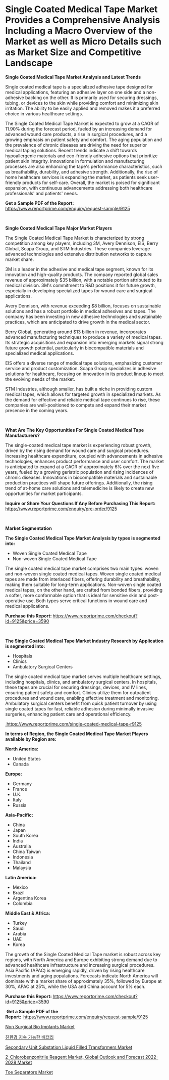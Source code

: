 <p><h1>Single Coated Medical Tape Market Provides a Comprehensive Analysis Including a Macro Overview of the Market as well as Micro Details such as Market Size and Competitive Landscape</h1></p><p><strong>Single Coated Medical Tape Market Analysis and Latest Trends</strong></p>
<p><p>Single coated medical tape is a specialized adhesive tape designed for medical applications, featuring an adhesive layer on one side and a non-adhesive backing on the other. It is primarily used for securing dressings, tubing, or devices to the skin while providing comfort and minimizing skin irritation. The ability to be easily applied and removed makes it a preferred choice in various healthcare settings.</p><p>The Single Coated Medical Tape Market is expected to grow at a CAGR of 11.90% during the forecast period, fueled by an increasing demand for advanced wound care products, a rise in surgical procedures, and a growing emphasis on patient safety and comfort. The aging population and the prevalence of chronic diseases are driving the need for superior medical taping solutions. Recent trends indicate a shift towards hypoallergenic materials and eco-friendly adhesive options that prioritize patient skin integrity. Innovations in formulation and manufacturing processes are also enhancing the tape's performance characteristics, such as breathability, durability, and adhesive strength. Additionally, the rise of home healthcare services is expanding the market, as patients seek user-friendly products for self-care. Overall, the market is poised for significant expansion, with continuous advancements addressing both healthcare professionals' and patients' needs.</p></p>
<p><strong>Get a Sample PDF of the Report:&nbsp;</strong> <a href="https://www.reportprime.com/enquiry/request-sample/9125">https://www.reportprime.com/enquiry/request-sample/9125</a></p>
<p>&nbsp;</p>
<p><strong>Single Coated Medical Tape Major Market Players</strong></p>
<p><p>The Single Coated Medical Tape Market is characterized by strong competition among key players, including 3M, Avery Dennison, EIS, Berry Global, Scapa Group, and STM Industries. These companies leverage advanced technologies and extensive distribution networks to capture market share.</p><p>3M is a leader in the adhesive and medical tape segment, known for its innovation and high-quality products. The company reported global sales revenue of approximately $35 billion, with a notable portion attributed to its medical division. 3M's commitment to R&D positions it for future growth, especially in developing specialized tapes for wound care and surgical applications.</p><p>Avery Dennison, with revenue exceeding $8 billion, focuses on sustainable solutions and has a robust portfolio in medical adhesives and tapes. The company has been investing in new adhesive technologies and sustainable practices, which are anticipated to drive growth in the medical sector.</p><p>Berry Global, generating around $13 billion in revenue, incorporates advanced manufacturing techniques to produce a variety of medical tapes. Its strategic acquisitions and expansion into emerging markets signal strong future growth potential, particularly in biocompatible materials and specialized medical applications.</p><p>EIS offers a diverse range of medical tape solutions, emphasizing customer service and product customization. Scapa Group specializes in adhesive solutions for healthcare, focusing on innovation in its product lineup to meet the evolving needs of the market.</p><p>STM Industries, although smaller, has built a niche in providing custom medical tapes, which allows for targeted growth in specialized markets. As the demand for effective and reliable medical tape continues to rise, these companies are well-positioned to compete and expand their market presence in the coming years.</p></p>
<p>&nbsp;</p>
<p><strong>What Are The Key Opportunities For Single Coated Medical Tape Manufacturers?</strong></p>
<p><p>The single-coated medical tape market is experiencing robust growth, driven by the rising demand for wound care and surgical procedures. Increasing healthcare expenditure, coupled with advancements in adhesive technologies, enhances product performance and user comfort. The market is anticipated to expand at a CAGR of approximately 6% over the next five years, fueled by a growing geriatric population and rising incidences of chronic diseases. Innovations in biocompatible materials and sustainable production practices will shape future offerings. Additionally, the rising trend of at-home care solutions and telemedicine is likely to create new opportunities for market participants.</p></p>
<p><strong>Inquire or Share Your Questions If Any Before Purchasing This Report:</strong> <a href="https://www.reportprime.com/enquiry/pre-order/9125">https://www.reportprime.com/enquiry/pre-order/9125</a></p>
<p>&nbsp;</p>
<p><strong>Market Segmentation</strong></p>
<p><strong>The Single Coated Medical Tape Market Analysis by types is segmented into:</strong></p>
<p><ul><li>Woven Single Coated Medical Tape</li><li>Non-woven Single Coated Medical Tape</li></ul></p>
<p><p>The single coated medical tape market comprises two main types: woven and non-woven single coated medical tapes. Woven single coated medical tapes are made from interlaced fibers, offering durability and breathability, making them suitable for long-term applications. Non-woven single coated medical tapes, on the other hand, are crafted from bonded fibers, providing a softer, more conformable option that is ideal for sensitive skin and post-operative use. Both types serve critical functions in wound care and medical applications.</p></p>
<p><strong>Purchase this Report:&nbsp;</strong><a href="https://www.reportprime.com/checkout?id=9125&price=3590">https://www.reportprime.com/checkout?id=9125&price=3590</a></p>
<p>&nbsp;</p>
<p><strong>The Single Coated Medical Tape Market Industry Research by Application is segmented into:</strong></p>
<p><ul><li>Hospitals</li><li>Clinics</li><li>Ambulatory Surgical Centers</li></ul></p>
<p><p>The single coated medical tape market serves multiple healthcare settings, including hospitals, clinics, and ambulatory surgical centers. In hospitals, these tapes are crucial for securing dressings, devices, and IV lines, ensuring patient safety and comfort. Clinics utilize them for outpatient procedures and wound care, enabling effective treatment and monitoring. Ambulatory surgical centers benefit from quick patient turnover by using single coated tapes for fast, reliable adhesion during minimally invasive surgeries, enhancing patient care and operational efficiency.</p></p>
<p><a href="https://www.reportprime.com/single-coated-medical-tape-r9125">&nbsp;https://www.reportprime.com/single-coated-medical-tape-r9125</a></p>
<p><strong>In terms of Region, the Single Coated Medical Tape Market Players available by Region are:</strong></p>
<p>
    <p> <strong> North America: </strong>
        <ul>
            <li>United States</li>
            <li>Canada</li>
        </ul>
        </p> 
    <p> <strong> Europe: </strong>
        <ul>
            <li>Germany</li>
            <li>France</li>
            <li>U.K.</li>
            <li>Italy</li>
            <li>Russia</li>
        </ul>
        </p> 
    <p> <strong> Asia-Pacific: </strong>
        <ul>
            <li>China</li>
            <li>Japan</li>
            <li>South Korea</li>
            <li>India</li>
            <li>Australia</li>
            <li>China Taiwan</li>
            <li>Indonesia</li>
            <li>Thailand</li>
            <li>Malaysia</li>
        </ul>
        </p> 
    <p> <strong> Latin America: </strong>
        <ul>
            <li>Mexico</li>
            <li>Brazil</li>
            <li>Argentina Korea</li>
            <li>Colombia</li>
        </ul>
        </p> 
    <p> <strong> Middle East & Africa: </strong>
        <ul>
            <li>Turkey</li>
            <li>Saudi</li>
            <li>Arabia</li>
            <li>UAE</li>
            <li>Korea</li>
        </ul>
    </p>
    </p>
<p><p>The growth of the Single Coated Medical Tape market is robust across key regions, with North America and Europe exhibiting strong demand due to advanced healthcare infrastructure and increasing surgical procedures. Asia Pacific (APAC) is emerging rapidly, driven by rising healthcare investments and aging populations. Forecasts indicate North America will dominate with a market share of approximately 35%, followed by Europe at 30%, APAC at 25%, while the USA and China account for 5% each.</p></p>
<p><strong>Purchase this Report: </strong><a href="https://www.reportprime.com/checkout?id=9125&price=3590">https://www.reportprime.com/checkout?id=9125&price=3590</a></p>
<p>&nbsp;<strong>Get a Sample PDF of the Report:&nbsp;&nbsp;</strong><a href="https://www.reportprime.com/enquiry/request-sample/9125">https://www.reportprime.com/enquiry/request-sample/9125</a></p>
<p><strong></strong></p>
<p><p><a href="https://github.com/ryanbell8967/Market-Research-Report-List-1/blob/main/non-surgical-bio-implants-market.md">Non Surgical Bio Implants Market</a></p><p><a href="https://medium.com/@deangaylotyrd8909867/%EC%84%B8%EA%B3%84-eco-friendly-sustainable-battery-market-%EC%9D%80-2024%EC%97%90%EC%84%9C-2031%EB%A1%9C-%EC%97%B0%ED%8F%89%EA%B7%A0-%EC%A6%9D%EA%B0%80%EC%9C%A8%EC%9D%84-%EB%B3%B4%EC%9D%BC-%EA%B2%83%EC%9C%BC%EB%A1%9C-%EC%98%88%EC%83%81%EB%90%A9%EB%8B%88%EB%8B%A4-3da96a3ffa16">친환경 지속 가능한 배터리</a></p><p><a href="https://issuu.com/reportprime-2/docs/secondary-unit-substation-liquid-fi_4c18ba3286d995">Secondary Unit Substation Liquid Filled Transformers Market</a></p><p><a href="https://medium.com/@omamuller/the-2-chlorobenzonitrile-reagent-market-global-outlook-and-forecast-2022-2028-market-is-f15beb0bf80d">2-Chlorobenzonitrile Reagent Market, Global Outlook and Forecast 2022-2028 Market</a></p><p><a href="https://www.linkedin.com/pulse/global-toe-separators-market-share-growth-opportunities-size-dz8tf?trackingId=VQSpOYNpRDCDO7fDYW%2FfxQ%3D%3D">Toe Separators Market</a></p></p>